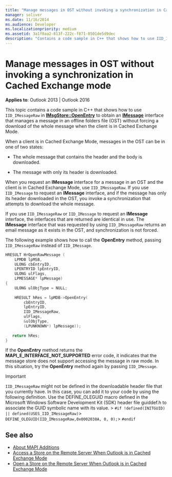 ```yaml
---
title: "Manage messages in OST without invoking a synchronization in Cached Exchange mode"
manager: soliver
ms.date: 11/16/2014
ms.audience: Developer
ms.localizationpriority: medium
ms.assetid: 3a1f0aa2-813f-222c-f871-0501de5d9dec
description: "Contains a code sample in C++ that shows how to use IID_IMessageRaw in IMsgStore::OpenEntry to obtain an IMessage interface that manages a message in an offline folders file (OST) without forcing a download of the whole message when the client is in Cached Exchange Mode."
---
```


# Manage messages in OST without invoking a synchronization in Cached Exchange mode

**Applies to**: Outlook 2013 | Outlook 2016 
  
This topic contains a code sample in C++ that shows how to use `IID_IMessageRaw` in **[IMsgStore::OpenEntry](imsgstore-openentry.md)** to obtain an **[IMessage](imessageimapiprop.md)** interface that manages a message in an offline folders file (OST) without forcing a download of the whole message when the client is in Cached Exchange Mode. 
  
When a client is in Cached Exchange Mode, messages in the OST can be in one of two states:
  
- The whole message that contains the header and the body is downloaded.
    
- The message with only its header is downloaded.
    
When you request an **IMessage** interface for a message in an OST and the client is in Cached Exchange Mode, use  `IID_IMessageRaw`. If you use  `IID_IMessage` to request an **IMessage** interface, and if the message has only its header downloaded in the OST, you invoke a synchronization that attempts to download the whole message. 
  
If you use  `IID_IMessageRaw` or  `IID_IMessage` to request an **IMessage** interface, the interfaces that are returned are identical in use. The **IMessage** interface that was requested by using  `IID_IMessageRaw` returns an email message as it exists in the OST, and synchronization is not forced. 
  
The following example shows how to call the **OpenEntry** method, passing  `IID_IMessageRaw` instead of  `IID_IMessage`.
  
```cpp
HRESULT HrOpenRawMessage ( 
    LPMDB lpMSB,  
    ULONG cbEntryID,  
    LPENTRYID lpEntryID,  
    ULONG ulFlags,  
    LPMESSAGE* lpMessage) 
{ 
    ULONG ulObjType = NULL; 
 
    HRESULT hRes = lpMDB->OpenEntry( 
        cbEntryID, 
        lpEntryID, 
        IID_IMessageRaw, 
        ulFlags, 
        &ulObjType, 
        (LPUNKNOWN*) lpMessage)); 
 
   return hRes; 
} 

```

If the **OpenEntry** method returns the **MAPI_E_INTERFACE_NOT_SUPPORTED** error code, it indicates that the message store does not support accessing the message in raw mode. In this situation, try the **OpenEntry** method again by passing  `IID_IMessage`.

> [!IMPORTANT]
>  `IID_IMessageRaw` might not be defined in the downloadable header file that you currently have. In this case, you can add it to your code by using the following definition. Use the DEFINE_OLEGUID macro defined in the Microsoft Windows Software Development Kit (SDK) header file guiddef.h to associate the GUID symbolic name with its value. >  `#if !defined(INITGUID) || defined(USES_IID_IMessageRaw)`>  `DEFINE_OLEGUID(IID_IMessageRaw,0x0002038A, 0, 0);`>  `#endif`
  
## See also

- [About MAPI Additions](about-mapi-additions.md) 
- [Access a Store on the Remote Server When Outlook is in Cached Exchange Mode](how-to-access-store-on-remote-server-in-cached-exchange-mode.md)
- [Open a Store on the Remote Server When Outlook is in Cached Exchange Mode](how-to-open-store-on-remote-server-in-cached-exchange-mode.md)

